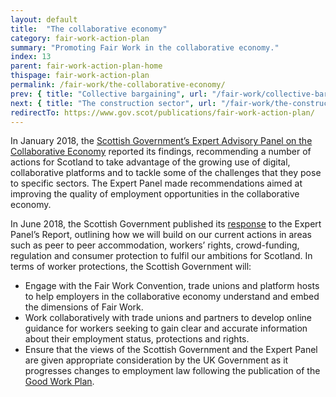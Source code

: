 ```yaml
---
layout: default
title:  "The collaborative economy"
category: fair-work-action-plan
summary: "Promoting Fair Work in the collaborative economy."
index: 13
parent: fair-work-action-plan-home
thispage: fair-work-action-plan
permalink: /fair-work/the-collaborative-economy/
prev: { title: "Collective bargaining", url: "/fair-work/collective-bargaining/" }
next: { title: "The construction sector", url: "/fair-work/the-construction-sector/" }
redirectTo: https://www.gov.scot/publications/fair-work-action-plan/
---
```


In January 2018, the [Scottish Government’s Expert Advisory Panel on the Collaborative Economy](https://www.gov.scot/publications/scottish-expert-advisory-panel-collaborative-economy-report/) reported its findings, recommending a number of actions for Scotland to take advantage of the growing use of digital, collaborative platforms and to tackle some of the challenges that they pose to specific sectors.  The Expert Panel made recommendations aimed at improving the quality of employment opportunities in the collaborative economy.  

In June 2018, the Scottish Government published its [response](https://www2.gov.scot/Resource/0053/00537422.pdf) to the Expert Panel’s Report, outlining how we will build on our current actions in areas such as peer to peer accommodation, workers’ rights, crowd-funding, regulation and consumer protection to fulfil our ambitions for Scotland.  In terms of worker protections, the Scottish Government will:

* Engage with the Fair Work Convention, trade unions and platform hosts to help employers in the collaborative economy understand and embed the dimensions of Fair Work.
* Work collaboratively with trade unions and partners to develop online guidance for workers seeking to gain clear and accurate information about their employment status, protections and rights.
* Ensure that the views of the Scottish Government and the Expert Panel are given appropriate consideration by the UK Government as it progresses changes to employment law following the publication of the [Good Work Plan](https://www.gov.uk/government/publications/good-work-plan/good-work-plan).
